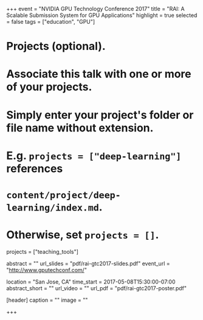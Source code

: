 +++
event = "NVIDIA GPU Technology Conference 2017"
title = "RAI: A Scalable Submission System for GPU Applications"
highlight = true
selected = false
tags = ["education", "GPU"]
# Projects (optional).
#   Associate this talk with one or more of your projects.
#   Simply enter your project's folder or file name without extension.
#   E.g. `projects = ["deep-learning"]` references 
#   `content/project/deep-learning/index.md`.
#   Otherwise, set `projects = []`.
projects = ["teaching_tools"]

abstract = ""
url_slides = "pdf/rai-gtc2017-slides.pdf"
event_url = "http://www.gputechconf.com/"

location = "San Jose, CA"
time_start = 2017-05-08T15:30:00-07:00
abstract_short = ""
url_video = ""
url_pdf = "pdf/rai-gtc2017-poster.pdf"

[header]
  caption = ""
  image = ""

+++

